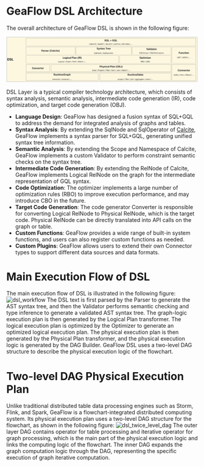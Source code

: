 # GeaFlow DSL Architecture

The overall architecture of GeaFlow DSL is shown in the following figure:

![dsl_arch](../../../static/img/dsl_arch_new.png)

DSL Layer is a typical compiler technology architecture, which consists of syntax analysis, semantic analysis, intermediate code generation (IR), code optimization, and target code generation (OBJ).

* **Language Design**: GeaFlow has designed a fusion syntax of SQL+GQL to address the demand for integrated analysis of graphs and tables.
* **Syntax Analysis**: By extending the SqlNode and SqlOperator of [Calcite](https://calcite.apache.org/), GeaFlow implements a syntax parser for SQL+GQL, generating unified syntax tree information.
* **Semantic Analysis**: By extending the Scope and Namespace of Calcite, GeaFlow implements a custom Validator to perform constraint semantic checks on the syntax tree.
* **Intermediate Code Generation**: By extending the RelNode of Calcite, GeaFlow implements Logical RelNode on the graph for the intermediate representation of GQL syntax.
* **Code Optimization**: The optimizer implements a large number of optimization rules (RBO) to improve execution performance, and may introduce CBO in the future.
* **Target Code Generation**: The code generator Converter is responsible for converting Logical RelNode to Physical RelNode, which is the target code. Physical RelNode can be directly translated into API calls on the graph or table.
* **Custom Functions**: GeaFlow provides a wide range of built-in system functions, and users can also register custom functions as needed.
* **Custom Plugins**: GeaFlow allows users to extend their own Connector types to support different data sources and data formats.

# Main Execution Flow of DSL
The main execution flow of DSL is illustrated in the following figure:
![dsl_workflow](../../../static/img/dsl_workflow.png)
The DSL text is first parsed by the Parser to generate the AST syntax tree, and then the Validator performs semantic checking and type inference to generate a validated AST syntax tree. The graph-logic execution plan is then generated by the Logical Plan transformer. The logical execution plan is optimized by the Optimizer to generate an optimized logical execution plan. The physical execution plan is then generated by the Physical Plan transformer, and the physical execution logic is generated by the DAG Builder. GeaFlow DSL uses a two-level DAG structure to describe the physical execution logic of the flowchart.

# Two-level DAG Physical Execution Plan
Unlike traditional distributed table data processing engines such as Storm, Flink, and Spark, GeaFlow is a flowchart-integrated distributed computing system. Its physical execution plan uses a two-level DAG structure for the flowchart, as shown in the following figure:
![dsl_twice_level_dag](../../../static/img/dsl_twice_level_dag.png)
The outer layer DAG contains operator for table processing and iterative operator for graph processing, which is the main part of the physical execution logic and links the computing logic of the flowchart. The inner DAG expands the graph computation logic through the DAG, representing the specific execution of graph iterative computation.
